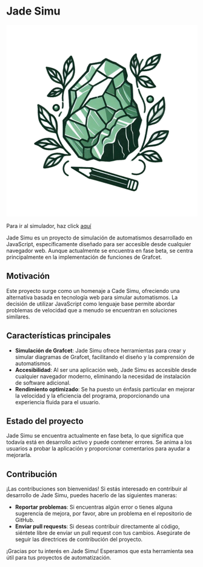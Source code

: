 # Jade Simu

![Jade Simu Logo](logo.png)

Para ir al simulador, haz click [aquí](inktest.github.io/JadeSimu/src)

Jade Simu es un proyecto de simulación de automatismos desarrollado en JavaScript, específicamente diseñado para ser accesible desde cualquier navegador web. Aunque actualmente se encuentra en fase beta, se centra principalmente en la implementación de funciones de Grafcet.

## Motivación

Este proyecto surge como un homenaje a Cade Simu, ofreciendo una alternativa basada en tecnología web para simular automatismos. La decisión de utilizar JavaScript como lenguaje base permite abordar problemas de velocidad que a menudo se encuentran en soluciones similares.

## Características principales

- **Simulación de Grafcet**: Jade Simu ofrece herramientas para crear y simular diagramas de Grafcet, facilitando el diseño y la comprensión de automatismos.
- **Accesibilidad**: Al ser una aplicación web, Jade Simu es accesible desde cualquier navegador moderno, eliminando la necesidad de instalación de software adicional.
- **Rendimiento optimizado**: Se ha puesto un énfasis particular en mejorar la velocidad y la eficiencia del programa, proporcionando una experiencia fluida para el usuario.

## Estado del proyecto

Jade Simu se encuentra actualmente en fase beta, lo que significa que todavía está en desarrollo activo y puede contener errores. Se anima a los usuarios a probar la aplicación y proporcionar comentarios para ayudar a mejorarla.

## Contribución

¡Las contribuciones son bienvenidas! Si estás interesado en contribuir al desarrollo de Jade Simu, puedes hacerlo de las siguientes maneras:

- **Reportar problemas**: Si encuentras algún error o tienes alguna sugerencia de mejora, por favor, abre un problema en el repositorio de GitHub.
- **Enviar pull requests**: Si deseas contribuir directamente al código, siéntete libre de enviar un pull request con tus cambios. Asegúrate de seguir las directrices de contribución del proyecto.

¡Gracias por tu interés en Jade Simu! Esperamos que esta herramienta sea útil para tus proyectos de automatización.
